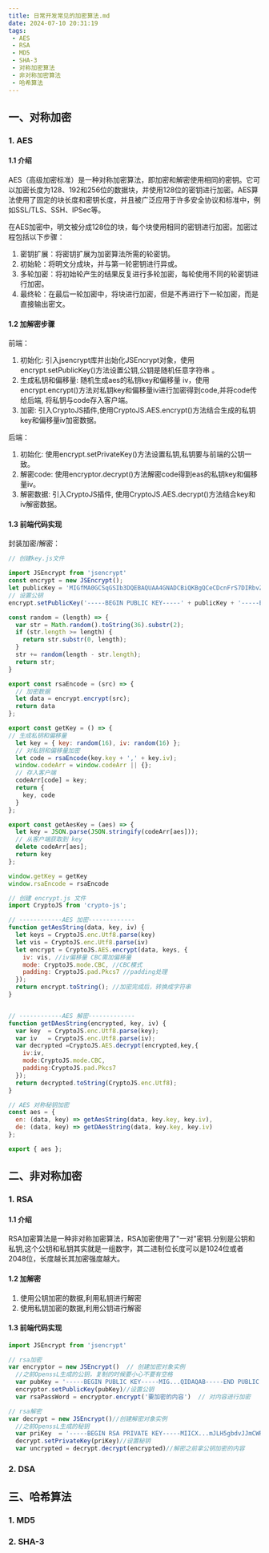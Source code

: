 ```yaml
---
title: 日常开发常见的加密算法.md
date: 2024-07-10 20:31:19
tags:
 - AES
 - RSA
 - MD5
 - SHA-3
 - 对称加密算法
 - 非对称加密算法
 - 哈希算法
---
```


## 一、对称加密
### 1. AES
#### 1.1 介绍
AES（高级加密标准）是一种对称加密算法，即加密和解密使用相同的密钥。它可以加密长度为128、192和256位的数据块，并使用128位的密钥进行加密。AES算法使用了固定的块长度和密钥长度，并且被广泛应用于许多安全协议和标准中，例如SSL/TLS、SSH、IPSec等。

在AES加密中，明文被分成128位的块，每个块使用相同的密钥进行加密。加密过程包括以下步骤：

1. 密钥扩展：将密钥扩展为加密算法所需的轮密钥。
2. 初始轮：将明文分成块，并与第一轮密钥进行异或。
3. 多轮加密：将初始轮产生的结果反复进行多轮加密，每轮使用不同的轮密钥进行加密。
4. 最终轮：在最后一轮加密中，将块进行加密，但是不再进行下一轮加密，而是直接输出密文。

#### 1.2 加解密步骤

前端：

1. 初始化: 引入jsencrypt库并出始化JSEncrypt对象，使用encrypt.setPublicKey()方法设置公钥,公钥是随机任意字符串 。
2. 生成私钥和偏移量: 随机生成aes的私钥key和偏移量 iv，使用encrypt.encrypt()方法对私钥key和偏移量iv进行加密得到code,并将code传给后端, 将私钥与code存入客户端。
3. 加密: 引入CryptoJS插件,使用CryptoJS.AES.encrypt()方法结合生成的私钥key和偏移量iv加密数据。

后端：

1. 初始化: 使用encrypt.setPrivateKey()方法设置私钥,私钥要与前端的公钥一致。
2. 解密code: 使用encryptor.decrypt()方法解密code得到eas的私钥key和偏移量iv。
3. 解密数据: 引入CryptoJS插件, 使用CryptoJS.AES.decrypt()方法结合key和iv解密数据。

#### 1.3 前端代码实现

封装加密/解密：

```js
// 创建key.js文件

import JSEncrypt from 'jsencrypt'
const encrypt = new JSEncrypt();
let publicKey = 'MIGfMA0GCSqGSIb3DQEBAQUAA4GNADCBiQKBgQCeCDcnFrS7DIRbvZLHreVUzaMbAFy2DYmioxBK606urY4rVR8IgLgUhnyw2/GQ99pyr8lGtqPeOoapantw1XwEVyi74MDxs4UDL8j4OZR1Es7HVGOB0GwKWobdU9cm/1iDwGyouSmijxKyAePg6KsLNgbjDPYZRS11bYEuZ8/RLQIDAQAB';
// 设置公钥
encrypt.setPublicKey('-----BEGIN PUBLIC KEY-----' + publicKey + '-----END PUBLIC KEY-----')

const random = (length) => {
  var str = Math.random().toString(36).substr(2);
  if (str.length >= length) {
    return str.substr(0, length);
  }
  str += random(length - str.length);
  return str;
}

export const rsaEncode = (src) => {
  // 加密数据
  let data = encrypt.encrypt(src);
  return data
};

export const getKey = () => {
// 生成私钥和偏移量
  let key = { key: random(16), iv: random(16) };
  // 对私钥和偏移量加密
  let code = rsaEncode(key.key + ',' + key.iv);
  window.codeArr = window.codeArr || {};
  // 存入客户端
  codeArr[code] = key;
  return {
    key, code
  }
};

export const getAesKey = (aes) => {
  let key = JSON.parse(JSON.stringify(codeArr[aes]));
  // 从客户端获取到 key
  delete codeArr[aes];
  return key
};

window.getKey = getKey
window.rsaEncode = rsaEncode
```

```js
// 创建 encrypt.js 文件
import CryptoJS from 'crypto-js';

// ------------AES 加密-------------
function getAesString(data, key, iv) {
  let keys = CryptoJS.enc.Utf8.parse(key)
  let vis = CryptoJS.enc.Utf8.parse(iv)
  let encrypt = CryptoJS.AES.encrypt(data, keys, {
    iv: vis, //iv偏移量 CBC需加偏移量
    mode: CryptoJS.mode.CBC, //CBC模式
    padding: CryptoJS.pad.Pkcs7 //padding处理
  });
  return encrypt.toString(); //加密完成后，转换成字符串
}


// ------------AES 解密-------------
function getDAesString(encrypted, key, iv) {
  var key  = CryptoJS.enc.Utf8.parse(key);
  var iv   = CryptoJS.enc.Utf8.parse(iv);
  var decrypted =CryptoJS.AES.decrypt(encrypted,key,{
    iv:iv,
    mode:CryptoJS.mode.CBC,
    padding:CryptoJS.pad.Pkcs7
  });
  return decrypted.toString(CryptoJS.enc.Utf8);
}

// AES 对称秘钥加密
const aes = {
  en: (data, key) => getAesString(data, key.key, key.iv),
  de: (data, key) => getDAesString(data, key.key, key.iv)
};

export { aes };
```

## 二、非对称加密
### 1. RSA
#### 1.1 介绍
RSA加密算法是一种非对称加密算法，RSA加密使用了"一对"密钥.分别是公钥和私钥,这个公钥和私钥其实就是一组数字，其二进制位长度可以是1024位或者2048位，长度越长其加密强度越大。

#### 1.2 加解密
1. 使用公钥加密的数据,利用私钥进行解密
2. 使用私钥加密的数据,利用公钥进行解密

#### 1.3 前端代码实现

```js
import JSEncrypt from 'jsencrypt'

// rsa加密
var encryptor = new JSEncrypt()  // 创建加密对象实例
  //之前OpenssL生成的公钥，复制的时候要小心不要有空格
  var pubKey = '-----BEGIN PUBLIC KEY-----MIG...QIDAQAB-----END PUBLIC KEY-----'
  encryptor.setPublicKey(pubKey)//设置公钥
  var rsaPassWord = encryptor.encrypt('要加密的内容')  // 对内容进行加密

// rsa解密
var decrypt = new JSEncrypt()//创建解密对象实例
  //之前OpenssL生成的秘钥
  var priKey  = '-----BEGIN RSA PRIVATE KEY-----MIICX...mJLH5gbdvJJmCWRk=-----END RSA PRIVATE KEY----'
  decrypt.setPrivateKey(priKey)//设置秘钥
  var uncrypted = decrypt.decrypt(encrypted)//解密之前拿公钥加密的内容
```

### 2. DSA


## 三、哈希算法
### 1. MD5

### 2. SHA-3